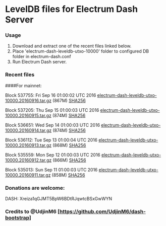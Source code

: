 # LevelDB files for Electrum Dash Server

### Usage

1. Download and extract one of the recent files linked below.
2. Place 'electrum-dash-leveldb-utxo-10000' folder to configured DB folder in electrum-dash.conf
3. Run Electrum Dash server.

### Recent files

####For mainnet:

Block 537755: Fri Sep 16 01:00:02 UTC 2016 [electrum-dash-leveldb-utxo-10000.20160916.tar.gz](https://transfer.sh/i9udq/electrum-dash-leveldb-utxo-10000.20160916.tar.gz) (867M) [SHA256](https://transfer.sh/CeqzD/electrum-dash-leveldb-utxo-10000.20160916.tar.gz.sha256)

Block 537205: Thu Sep 15 01:00:03 UTC 2016 [electrum-dash-leveldb-utxo-10000.20160915.tar.gz](https://transfer.sh/XdCBl/electrum-dash-leveldb-utxo-10000.20160915.tar.gz) (874M) [SHA256](https://transfer.sh/M3gT1/electrum-dash-leveldb-utxo-10000.20160915.tar.gz.sha256)

Block 536651: Wed Sep 14 01:00:03 UTC 2016 [electrum-dash-leveldb-utxo-10000.20160914.tar.gz](https://transfer.sh/rBW9F/electrum-dash-leveldb-utxo-10000.20160914.tar.gz) (874M) [SHA256](https://transfer.sh/ZGqgW/electrum-dash-leveldb-utxo-10000.20160914.tar.gz.sha256)

Block 536112: Tue Sep 13 01:00:04 UTC 2016 [electrum-dash-leveldb-utxo-10000.20160913.tar.gz](https://transfer.sh/s1oPP/electrum-dash-leveldb-utxo-10000.20160913.tar.gz) (868M) [SHA256](https://transfer.sh/bR2rL/electrum-dash-leveldb-utxo-10000.20160913.tar.gz.sha256)

Block 535559: Mon Sep 12 01:00:03 UTC 2016 [electrum-dash-leveldb-utxo-10000.20160912.tar.gz](https://transfer.sh/sCuUb/electrum-dash-leveldb-utxo-10000.20160912.tar.gz) (866M) [SHA256](https://transfer.sh/owJOM/electrum-dash-leveldb-utxo-10000.20160912.tar.gz.sha256)

Block 535013: Sun Sep 11 01:00:03 UTC 2016 [electrum-dash-leveldb-utxo-10000.20160911.tar.gz](https://transfer.sh/kNUAI/electrum-dash-leveldb-utxo-10000.20160911.tar.gz) (858M) [SHA256](https://transfer.sh/nKZon/electrum-dash-leveldb-utxo-10000.20160911.tar.gz.sha256)

### Donations are welcome:

DASH: Xreiza1qGJMT5BpW6BDtRJqwtcBSxGwWYN

### Credits to @UdjinM6 [https://github.com/UdjinM6/dash-bootstrap]
